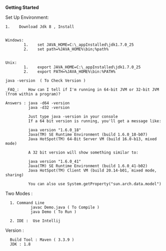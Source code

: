 **Getting Started**


  Set Up Environment:
    
    1.    Download Jdk 8 , Install
    
        
    Windows:
            1.    set JAVA_HOME=C:\_appInstalled\jdk1.7.0_25
            2.    set path=%JAVA_HOME%\bin;%path%
            
    
    Unix:
            1.    export JAVA_HOME=C:\_appInstalled\jdk1.7.0_25
            2.    export PATH=%JAVA_HOME%\bin:%PATH%
                
    java -version  ( To Check Version )
        
    _FAQ_:    How can I tell if I'm running in 64-bit JVM or 32-bit JVM (from within a program)?
    
    Answers : java -d64 -version
              java -d32 -version
              
              Just type java -version in your console 
              If a 64 bit version is running, you'll get a message like:
              
              java version "1.6.0_18"
              Java(TM) SE Runtime Environment (build 1.6.0_18-b07)
              Java HotSpot(TM) 64-Bit Server VM (build 16.0-b13, mixed mode)
              
              A 32 bit version will show something similar to:
              
              java version "1.6.0_41"
              Java(TM) SE Runtime Environment (build 1.6.0_41-b02)
              Java HotSpot(TM) Client VM (build 20.14-b01, mixed mode, sharing)
              
              You can also use System.getProperty("sun.arch.data.model")  
                                                  	

  Two Modes : 

      1. Command Line
               javac Demo.java ( To Compile )
               java Demo ( To Run )

      2. IDE :  Use Intellij
        
   Version : 
      
      Build Tool : Maven ( 3.3.9 )
      JDK : 1.8
      

